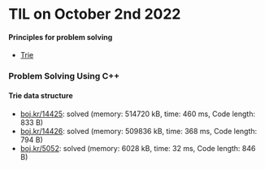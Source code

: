 # **TIL on October 2nd 2022**
#### Principles for problem solving
- [Trie](../../../Computer%20science/Algorithm/trie-10-01-2022.md)

### Problem Solving Using C++
#### Trie data structure
- [boj.kr/14425](../../../Problem%20Solving/boj/Trie/14425-10-02-2022.cpp): solved (memory: 514720 kB, time: 460 ms, Code length: 833 B)
- [boj.kr/14426](../../../Problem%20Solving/boj/Trie/14426-10-02-2022.cpp): solved (memory: 509836 kB, time: 368 ms, Code length: 794 B)
- [boj.kr/5052](../../../Problem%20Solving/boj/Trie/5052-10-02-2022.cpp): solved (memory: 6028 kB, time: 32 ms, Code length: 846 B)